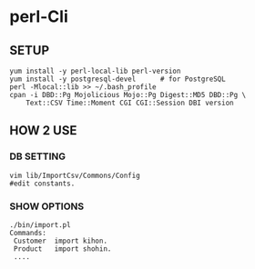 # perl-Cli
## SETUP
    yum install -y perl-local-lib perl-version
    yum install -y postgresql-devel      # for PostgreSQL
    perl -Mlocal::lib >> ~/.bash_profile
    cpan -i DBD::Pg Mojolicious Mojo::Pg Digest::MD5 DBD::Pg \
        Text::CSV Time::Moment CGI CGI::Session DBI version
## HOW 2 USE
### DB SETTING
    vim lib/ImportCsv/Commons/Config
    #edit constants.
### SHOW OPTIONS
    ./bin/import.pl
    Commands:
     Customer  import kihon.
     Product   import shohin.
     ....
